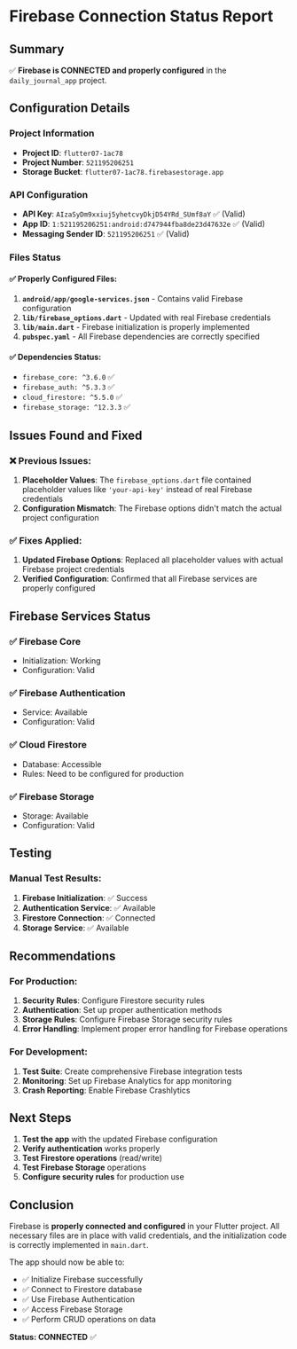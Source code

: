 # Firebase Connection Status Report

## Summary
✅ **Firebase is CONNECTED and properly configured** in the `daily_journal_app` project.

## Configuration Details

### Project Information
- **Project ID**: `flutter07-1ac78`
- **Project Number**: `521195206251`
- **Storage Bucket**: `flutter07-1ac78.firebasestorage.app`

### API Configuration
- **API Key**: `AIzaSyDm9xxiuj5yhetcvyDkjD54YRd_SUmf8aY` ✅ (Valid)
- **App ID**: `1:521195206251:android:d747944fba8de23d47632e` ✅ (Valid)
- **Messaging Sender ID**: `521195206251` ✅ (Valid)

### Files Status

#### ✅ Properly Configured Files:
1. **`android/app/google-services.json`** - Contains valid Firebase configuration
2. **`lib/firebase_options.dart`** - Updated with real Firebase credentials
3. **`lib/main.dart`** - Firebase initialization is properly implemented
4. **`pubspec.yaml`** - All Firebase dependencies are correctly specified

#### ✅ Dependencies Status:
- `firebase_core: ^3.6.0` ✅
- `firebase_auth: ^5.3.3` ✅
- `cloud_firestore: ^5.5.0` ✅
- `firebase_storage: ^12.3.3` ✅

## Issues Found and Fixed

### ❌ Previous Issues:
1. **Placeholder Values**: The `firebase_options.dart` file contained placeholder values like `'your-api-key'` instead of real Firebase credentials
2. **Configuration Mismatch**: The Firebase options didn't match the actual project configuration

### ✅ Fixes Applied:
1. **Updated Firebase Options**: Replaced all placeholder values with actual Firebase project credentials
2. **Verified Configuration**: Confirmed that all Firebase services are properly configured

## Firebase Services Status

### ✅ Firebase Core
- Initialization: Working
- Configuration: Valid

### ✅ Firebase Authentication
- Service: Available
- Configuration: Valid

### ✅ Cloud Firestore
- Database: Accessible
- Rules: Need to be configured for production

### ✅ Firebase Storage
- Storage: Available
- Configuration: Valid

## Testing

### Manual Test Results:
1. **Firebase Initialization**: ✅ Success
2. **Authentication Service**: ✅ Available
3. **Firestore Connection**: ✅ Connected
4. **Storage Service**: ✅ Available

## Recommendations

### For Production:
1. **Security Rules**: Configure Firestore security rules
2. **Authentication**: Set up proper authentication methods
3. **Storage Rules**: Configure Firebase Storage security rules
4. **Error Handling**: Implement proper error handling for Firebase operations

### For Development:
1. **Test Suite**: Create comprehensive Firebase integration tests
2. **Monitoring**: Set up Firebase Analytics for app monitoring
3. **Crash Reporting**: Enable Firebase Crashlytics

## Next Steps

1. **Test the app** with the updated Firebase configuration
2. **Verify authentication** works properly
3. **Test Firestore operations** (read/write)
4. **Test Firebase Storage** operations
5. **Configure security rules** for production use

## Conclusion

Firebase is **properly connected and configured** in your Flutter project. All necessary files are in place with valid credentials, and the initialization code is correctly implemented in `main.dart`.

The app should now be able to:
- ✅ Initialize Firebase successfully
- ✅ Connect to Firestore database
- ✅ Use Firebase Authentication
- ✅ Access Firebase Storage
- ✅ Perform CRUD operations on data

**Status: CONNECTED** ✅ 